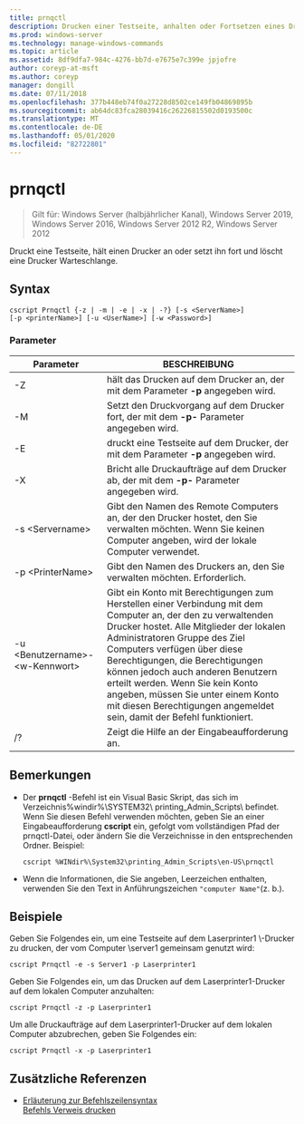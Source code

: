 ```yaml
---
title: prnqctl
description: Drucken einer Testseite, anhalten oder Fortsetzen eines Druckers.
ms.prod: windows-server
ms.technology: manage-windows-commands
ms.topic: article
ms.assetid: 8df9dfa7-984c-4276-bb7d-e7675e7c399e jpjofre
author: coreyp-at-msft
ms.author: coreyp
manager: dongill
ms.date: 07/11/2018
ms.openlocfilehash: 377b448eb74f0a27228d8502ce149fb04869895b
ms.sourcegitcommit: ab64dc83fca28039416c26226815502d0193500c
ms.translationtype: MT
ms.contentlocale: de-DE
ms.lasthandoff: 05/01/2020
ms.locfileid: "82722801"
---
```

# <a name="prnqctl"></a>prnqctl

> Gilt für: Windows Server (halbjährlicher Kanal), Windows Server 2019, Windows Server 2016, Windows Server 2012 R2, Windows Server 2012

Druckt eine Testseite, hält einen Drucker an oder setzt ihn fort und löscht eine Drucker Warteschlange.  

## <a name="syntax"></a>Syntax  
```  
cscript Prnqctl {-z | -m | -e | -x | -?} [-s <ServerName>]   
[-p <printerName>] [-u <UserName>] [-w <Password>]  
```  
### <a name="parameters"></a>Parameter  

|Parameter|BESCHREIBUNG|  
|-------|--------|  
|-Z|hält das Drucken auf dem Drucker an, der mit dem Parameter **-p** angegeben wird.|  
|-M|Setzt den Druckvorgang auf dem Drucker fort, der mit dem **-p-** Parameter angegeben wird.|  
|-E|druckt eine Testseite auf dem Drucker, der mit dem Parameter **-p** angegeben wird.|  
|-X|Bricht alle Druckaufträge auf dem Drucker ab, der mit dem **-p-** Parameter angegeben wird.|  
|-s \<Servername>|Gibt den Namen des Remote Computers an, der den Drucker hostet, den Sie verwalten möchten. Wenn Sie keinen Computer angeben, wird der lokale Computer verwendet.|  
|-p \<PrinterName>|Gibt den Namen des Druckers an, den Sie verwalten möchten. Erforderlich.|  
|-u \<Benutzername>- \<w-Kennwort>|Gibt ein Konto mit Berechtigungen zum Herstellen einer Verbindung mit dem Computer an, der den zu verwaltenden Drucker hostet. Alle Mitglieder der lokalen Administratoren Gruppe des Ziel Computers verfügen über diese Berechtigungen, die Berechtigungen können jedoch auch anderen Benutzern erteilt werden. Wenn Sie kein Konto angeben, müssen Sie unter einem Konto mit diesen Berechtigungen angemeldet sein, damit der Befehl funktioniert.|  
|/?|Zeigt die Hilfe an der Eingabeaufforderung an.|  

## <a name="remarks"></a>Bemerkungen  
- Der **prnqctl** -Befehl ist ein Visual Basic Skript, das sich im Verzeichnis%windir%\SYSTEM32\ printing_Admin_Scripts\\ <language> befindet. Wenn Sie diesen Befehl verwenden möchten, geben Sie an einer Eingabeaufforderung **cscript** ein, gefolgt vom vollständigen Pfad der prnqctl-Datei, oder ändern Sie die Verzeichnisse in den entsprechenden Ordner. Beispiel:  
  ```  
  cscript %WINdir%\System32\printing_Admin_Scripts\en-US\prnqctl  
  ```  
- Wenn die Informationen, die Sie angeben, Leerzeichen enthalten, verwenden Sie den Text in Anführungszeichen `"computer Name"`(z. b.).  

## <a name="examples"></a><a name="BKMK_examples"></a>Beispiele  
Geben Sie Folgendes ein, um eine Testseite auf dem Laserprinter1 \\-Drucker zu drucken, der vom Computer \server1 gemeinsam genutzt wird:  
```  
cscript Prnqctl -e -s Server1 -p Laserprinter1  
```  
Geben Sie Folgendes ein, um das Drucken auf dem Laserprinter1-Drucker auf dem lokalen Computer anzuhalten:  
```  
cscript Prnqctl -z -p Laserprinter1  
```  
Um alle Druckaufträge auf dem Laserprinter1-Drucker auf dem lokalen Computer abzubrechen, geben Sie Folgendes ein:  
```  
cscript Prnqctl -x -p Laserprinter1  
```  

## <a name="additional-references"></a>Zusätzliche Referenzen  
- [Erläuterung zur Befehlszeilensyntax](command-line-syntax-key.md)  
[Befehls Verweis drucken](print-command-reference.md)  
